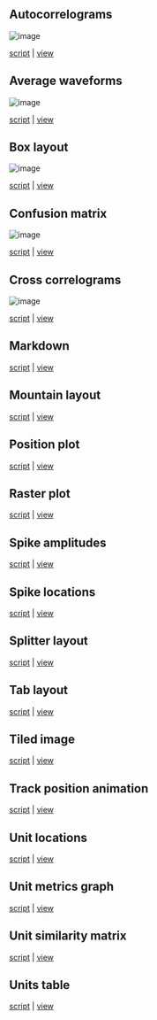 ## Autocorrelograms

![image](https://user-images.githubusercontent.com/3679296/187762611-e940ca2f-5b9a-4679-b5fe-a71ca5b209bc.png)

[script](https://github.com/magland/sortingview/blob/main/examples/example_autocorrelograms.py)
| [view](https://figurl.org/f?v=gs://figurl/spikesortingview-8&d=sha1://5cb75552ad2f7316bf1a06af8cd6564c0fd9d497&label=Autocorrelograms%20example)

## Average waveforms

![image](https://user-images.githubusercontent.com/3679296/187762965-d13a750b-8b82-4ff9-b4bb-1429da9d1677.png)

[script](https://github.com/magland/sortingview/blob/main/examples/example_average_waveforms.py)
| [view](https://figurl.org/f?v=gs://figurl/spikesortingview-8&d=sha1://ad6178659260bf36733a8038acbc82d2020fa4ae&label=Average%20waveforms%20example)

## Box layout

![image](https://user-images.githubusercontent.com/3679296/187763239-4fb324e6-56b6-4c42-8e61-fd18afe2bf3d.png)

[script](https://github.com/magland/sortingview/blob/main/examples/example_box_layout.py)
| [view](https://figurl.org/f?v=gs://figurl/spikesortingview-8&d=sha1://6342478eddfefcd0fc07e3d08fea466175f7c626&label=Box%20layout%20example)

## Confusion matrix

![image](https://user-images.githubusercontent.com/3679296/187776276-290f0ce8-a1c9-428b-8d61-4a57079b9c94.png)

[script](https://github.com/magland/sortingview/blob/main/examples/example_confusion_matrix.py)
| [view](https://figurl.org/f?v=gs://figurl/spikesortingview-8&d=sha1://70a5430935ca06ee23246a37c247cc759d449bde&label=test_confusion_matrix)

## Cross correlograms

![image](https://user-images.githubusercontent.com/3679296/187776436-eb3ef57d-325f-4e9d-9f3f-dea3aa5052c2.png)

[script](https://github.com/magland/sortingview/blob/main/examples/example_cross_correlograms.py)
| [view](https://figurl.org/f?v=gs://figurl/spikesortingview-8&d=sha1://a72e243cf44f94ecfd2fd9d828157e9ad05adce1&label=Cross%20correlograms%20example)

## Markdown

[script](https://github.com/magland/sortingview/blob/main/examples/example_markdown.py)
| [view](https://figurl.org/f?v=gs://figurl/spikesortingview-8&d=sha1://1c894158e5518d6ff05fa36373ba8a543f1ee28f&label=Markdown%20example)

## Mountain layout

[script](https://github.com/magland/sortingview/blob/main/examples/example_mountain_layout.py)
| [view](https://figurl.org/f?v=gs://figurl/spikesortingview-8&d=sha1://428301bc920d206a927143a924165a0a91dc8a63&label=Mountain%20layout%20example)

## Position plot

[script](https://github.com/magland/sortingview/blob/main/examples/example_position_plot.py)
| [view](https://figurl.org/f?v=gs://figurl/spikesortingview-8&d=sha1://056c59aae3f29f48426be38516a6e84496985edf&label=Position%20plot%20example)

## Raster plot

[script](https://github.com/magland/sortingview/blob/main/examples/example_raster_plot.py)
| [view](https://figurl.org/f?v=gs://figurl/spikesortingview-8&d=sha1://f2d35eb108e7c1a5f6ae0ba196d61bb9b7a889df&label=Raster%20plot%20example)

## Spike amplitudes

[script](https://github.com/magland/sortingview/blob/main/examples/example_spike_amplitudes.py)
| [view](https://figurl.org/f?v=gs://figurl/spikesortingview-8&d=sha1://1e667e92ee3be76c8e4a85af4a94784329c710d2&label=test_spike_amplitudes
)

## Spike locations

[script](https://github.com/magland/sortingview/blob/main/examples/example_spike_locations.py)
| [view](https://figurl.org/f?v=gs://figurl/spikesortingview-8&d=sha1://4e6be9c721aab52acd7863b6b6e58dc666cfb8ea&label=Spike%20locations%20example
)

## Splitter layout

[script](https://github.com/magland/sortingview/blob/main/examples/example_splitter_layout.py)
| [view](https://figurl.org/f?v=gs://figurl/spikesortingview-8&d=sha1://428301bc920d206a927143a924165a0a91dc8a63&label=Splitter%20layout%20example)

## Tab layout

[script](https://github.com/magland/sortingview/blob/main/examples/example_tab_layout.py)
| [view](https://figurl.org/f?v=gs://figurl/spikesortingview-8&d=sha1://69554613b452da58bbe13fdefde33e16c2e5c80b&label=Tab%20layout%20example)

## Tiled image

[script](https://github.com/magland/sortingview/blob/main/examples/example_tiled_image.py)
| [view](https://figurl.org/f?v=gs://figurl/spikesortingview-8&d=sha1://2b44a7d440f0bda1e0e802716688c51d445d54aa&label=Tiled%20image%20example)

## Track position animation

[script](https://github.com/magland/sortingview/blob/main/examples/example_track_position_animation.py)
| [view](https://figurl.org/f?v=gs://figurl/spikesortingview-8&d=sha1://9f52e595588458db2b029779110940cbba05cd20&label=Track%20position%20animation%20example)

## Unit locations

[script](https://github.com/magland/sortingview/blob/main/examples/example_unit_locations.py)
| [view](https://figurl.org/f?v=gs://figurl/spikesortingview-8&d=sha1://251bb58553c39e9ec0e4af5ff1888f023e4597d9&label=Unit%20locations%20example)

## Unit metrics graph

[script](https://github.com/magland/sortingview/blob/main/examples/example_unit_metrics_graph.py)
| [view](https://figurl.org/f?v=gs://figurl/spikesortingview-8&d=sha1://e62bd047d382fe031717714423110c182db1c0ff&label=Unit%20metrics%20graph%20example)

## Unit similarity matrix

[script](https://github.com/magland/sortingview/blob/main/examples/example_unit_similarity_matrix.py)
| [view](https://figurl.org/f?v=gs://figurl/spikesortingview-8&d=sha1://57cc13756bf540f12aeda31e23a2061bfcc6c8a4&label=Unit%20similarity%20matrix%20example)

## Units table

[script](https://github.com/magland/sortingview/blob/main/examples/example_units_table.py)
| [view](https://figurl.org/f?v=gs://figurl/spikesortingview-8&d=sha1://3bd6d3c6b77428cca467bc1afb48c5f272d7b4e6&label=Units%20table%20example)
